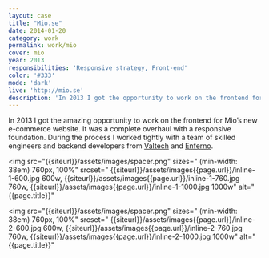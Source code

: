 ```yaml
---
layout: case
title: "Mio.se"
date: 2014-01-20
category: work
permalink: work/mio
cover: mio
year: 2013
responsibilities: 'Responsive strategy, Front-end'
color: '#333'
mode: 'dark'
live: 'http://mio.se'
description: 'In 2013 I got the opportunity to work on the frontend for Mio’s new e-commerce website. It was a complete overhaul with a responsive foundation. During the process I worked tightly with a team of skilled engineers and backend developers from Valtech and Enferno.'
---
```


In 2013 I got the amazing opportunity to work on the frontend for Mio’s new e-commerce website. It was a complete overhaul with a responsive foundation. During the process I worked tightly with a team of skilled engineers and backend developers from <a href="http://www.valtech.com/">Valtech</a> and <a href="http://www.enferno.se/">Enferno</a>.

<img 
src="{{siteurl}}/assets/images/spacer.png"
sizes="
(min-width: 38em) 760px, 
100%" 
srcset="
{{siteurl}}/assets/images{{page.url}}/inline-1-600.jpg 600w,
{{siteurl}}/assets/images{{page.url}}/inline-1-760.jpg 760w,
{{siteurl}}/assets/images{{page.url}}/inline-1-1000.jpg 1000w"
alt="{{page.title}}"
>

<img 
src="{{siteurl}}/assets/images/spacer.png"
sizes="
(min-width: 38em) 760px, 
100%" 
srcset="
{{siteurl}}/assets/images{{page.url}}/inline-2-600.jpg 600w,
{{siteurl}}/assets/images{{page.url}}/inline-2-760.jpg 760w,
{{siteurl}}/assets/images{{page.url}}/inline-2-1000.jpg 1000w"
alt="{{page.title}}"
>